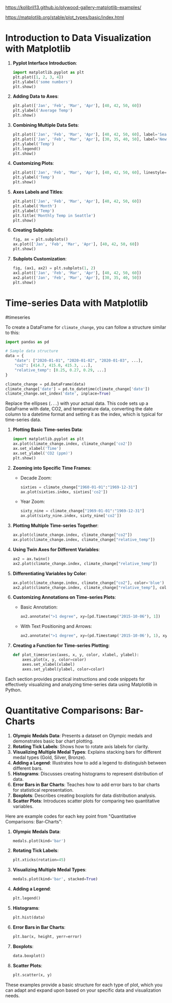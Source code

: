 https://kolibril13.github.io/plywood-gallery-matplotlib-examples/

https://matplotlib.org/stable/plot_types/basic/index.html

# Introduction to Data Visualization with Matplotlib

1. **Pyplot Interface Introduction**:
   ```python
   import matplotlib.pyplot as plt
   plt.plot([1, 2, 3, 4])
   plt.ylabel('some numbers')
   plt.show()
   ```

2. **Adding Data to Axes**:
   ```python
   plt.plot(['Jan', 'Feb', 'Mar', 'Apr'], [40, 42, 50, 60])
   plt.ylabel('Average Temp')
   plt.show()
   ```

3. **Combining Multiple Data Sets**:
   ```python
   plt.plot(['Jan', 'Feb', 'Mar', 'Apr'], [40, 42, 50, 60], label='Seattle')
   plt.plot(['Jan', 'Feb', 'Mar', 'Apr'], [30, 35, 40, 50], label='New York')
   plt.ylabel('Temp')
   plt.legend()
   plt.show()
   ```

4. **Customizing Plots**:
   ```python
   plt.plot(['Jan', 'Feb', 'Mar', 'Apr'], [40, 42, 50, 60], linestyle='--', color='r', marker='o')
   plt.ylabel('Temp')
   plt.show()
   ```

5. **Axes Labels and Titles**:
   ```python
   plt.plot(['Jan', 'Feb', 'Mar', 'Apr'], [40, 42, 50, 60])
   plt.xlabel('Month')
   plt.ylabel('Temp')
   plt.title('Monthly Temp in Seattle')
   plt.show()
   ```

6. **Creating Subplots**:
   ```python
   fig, ax = plt.subplots()
   ax.plot(['Jan', 'Feb', 'Mar', 'Apr'], [40, 42, 50, 60])
   plt.show()
   ```

7. **Subplots Customization**:
   ```python
   fig, (ax1, ax2) = plt.subplots(1, 2)
   ax1.plot(['Jan', 'Feb', 'Mar', 'Apr'], [40, 42, 50, 60])
   ax2.plot(['Jan', 'Feb', 'Mar', 'Apr'], [30, 35, 40, 50])
   plt.show()
   ```

# Time-series Data with Matplotlib

#timeseries

To create a DataFrame for `climate_change`, you can follow a structure similar to this:

```python
import pandas as pd

# Sample data structure
data = {
    "date": ["2020-01-01", "2020-01-02", "2020-01-03", ...],
    "co2": [414.7, 415.0, 415.3, ...],
    "relative_temp": [0.25, 0.27, 0.29, ...]
}

climate_change = pd.DataFrame(data)
climate_change['date'] = pd.to_datetime(climate_change['date'])
climate_change.set_index('date', inplace=True)
```

Replace the ellipses (`...`) with your actual data. This code sets up a DataFrame with date, CO2, and temperature data, converting the date column to a datetime format and setting it as the index, which is typical for time-series data.

1. **Plotting Basic Time-series Data**:
   ```python
   import matplotlib.pyplot as plt
   ax.plot(climate_change.index, climate_change['co2'])
   ax.set_xlabel('Time')
   ax.set_ylabel('CO2 (ppm)')
   plt.show()
   ```

2. **Zooming into Specific Time Frames**:
   - Decade Zoom:
     ```python
     sixties = climate_change["1960-01-01":"1969-12-31"]
     ax.plot(sixties.index, sixties['co2'])
     ```
   - Year Zoom:
     ```python
     sixty_nine = climate_change["1969-01-01":"1969-12-31"]
     ax.plot(sixty_nine.index, sixty_nine['co2'])
     ```

3. **Plotting Multiple Time-series Together**:
   ```python
   ax.plot(climate_change.index, climate_change["co2"])
   ax.plot(climate_change.index, climate_change["relative_temp"])
   ```

4. **Using Twin Axes for Different Variables**:
   ```python
   ax2 = ax.twinx()
   ax2.plot(climate_change.index, climate_change["relative_temp"])
   ```

5. **Differentiating Variables by Color**:
   ```python
   ax.plot(climate_change.index, climate_change["co2"], color='blue')
   ax2.plot(climate_change.index, climate_change["relative_temp"], color='red')
   ```

6. **Customizing Annotations on Time-series Plots**:
   - Basic Annotation:
     ```python
     ax2.annotate(">1 degree", xy=[pd.Timestamp("2015-10-06"), 1])
     ```
   - With Text Positioning and Arrows:
     ```python
     ax2.annotate(">1 degree", xy=(pd.Timestamp('2015-10-06'), 1), xytext=(pd.Timestamp('2008-10-06'), -0.2), arrowprops={})
     ```

7. **Creating a Function for Time-series Plotting**:
   ```python
   def plot_timeseries(axes, x, y, color, xlabel, ylabel):
       axes.plot(x, y, color=color)
       axes.set_xlabel(xlabel)
       axes.set_ylabel(ylabel, color=color)
   ```

Each section provides practical instructions and code snippets for effectively visualizing and analyzing time-series data using Matplotlib in Python.

# Quantitative Comparisons: Bar-Charts

1. **Olympic Medals Data**: Presents a dataset on Olympic medals and demonstrates basic bar chart plotting.
2. **Rotating Tick Labels**: Shows how to rotate axis labels for clarity.
3. **Visualizing Multiple Medal Types**: Explains stacking bars for different medal types (Gold, Silver, Bronze).
4. **Adding a Legend**: Illustrates how to add a legend to distinguish between different bars.
5. **Histograms**: Discusses creating histograms to represent distribution of data.
6. **Error Bars in Bar Charts**: Teaches how to add error bars to bar charts for statistical representation.
7. **Boxplots**: Describes creating boxplots for data distribution analysis.
8. **Scatter Plots**: Introduces scatter plots for comparing two quantitative variables.

Here are example codes for each key point from "Quantitative Comparisons: Bar-Charts":

1. **Olympic Medals Data**:
   ```python
   medals.plot(kind='bar')
   ```

2. **Rotating Tick Labels**:
   ```python
   plt.xticks(rotation=45)
   ```

3. **Visualizing Multiple Medal Types**:
   ```python
   medals.plot(kind='bar', stacked=True)
   ```

4. **Adding a Legend**:
   ```python
   plt.legend()
   ```

5. **Histograms**:
   ```python
   plt.hist(data)
   ```

6. **Error Bars in Bar Charts**:
   ```python
   plt.bar(x, height, yerr=error)
   ```

7. **Boxplots**:
   ```python
   data.boxplot()
   ```

8. **Scatter Plots**:
   ```python
   plt.scatter(x, y)
   ```

These examples provide a basic structure for each type of plot, which you can adapt and expand upon based on your specific data and visualization needs.